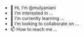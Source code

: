 - 👋 Hi, I’m @mulyaniani
- 👀 I’m interested in ...
- 🌱 I’m currently learning ...
- 💞️ I’m looking to collaborate on ...
- 📫 How to reach me ...

<!---
mulyaniani/mulyaniani is a ✨ special ✨ repository because its `README.md` (this file) appears on your GitHub profile.
You can click the Preview link to take a look at your changes.
--->
